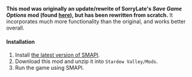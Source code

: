 **This mod was originally an update/rewrite of SorryLate's *Save Game Options* mod (found [here](https://www.nexusmods.com/stardewvalley/mods/5190)), but has been rewritten from scratch.** It incorporates much more functionality than the original, and works better overall.

#### Installation
1. Install [the latest version of SMAPI](https://smapi.io/).
2. Download this mod and unzip it into `Stardew Valley/Mods`.
3. Run the game using SMAPI.
